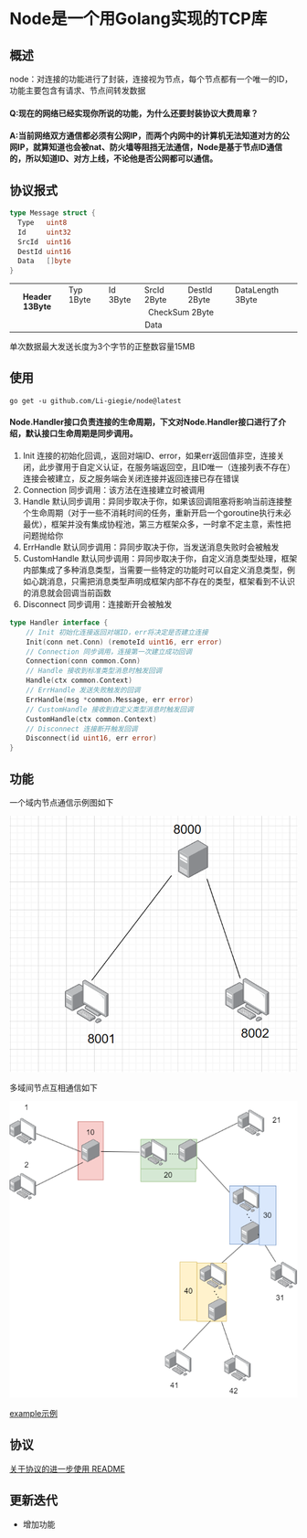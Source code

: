 # Node是一个用Golang实现的TCP库

## 概述
node：对连接的功能进行了封装，连接视为节点，每个节点都有一个唯一的ID，功能主要包含有请求、节点间转发数据
#### Q:现在的网络已经实现你所说的功能，为什么还要封装协议大费周章？
#### A:当前网络双方通信都必须有公网IP，而两个内网中的计算机无法知道对方的公网IP，就算知道也会被nat、防火墙等阻挡无法通信，Node是基于节点ID通信的，所以知道ID、对方上线，不论他是否公网都可以通信。

## 协议报式
```go
type Message struct {
  Type   uint8
  Id     uint32
  SrcId  uint16
  DestId uint16
  Data   []byte
}
```
<table >
  <tr>
    <th rowspan="2" >Header 13Byte</th>
    <td >Typ 1Byte</td>
    <td >Id 3Byte</td>
    <td >SrcId 2Byte</td>
    <td >DestId 2Byte</td>
    <td >DataLength 3Byte</td>
  </tr>
  <tr >
    <td align="center" colspan="5">CheckSum 2Byte</td>
  </tr>
  <tr >
    <td align="center" colspan="6">Data</td>
  </tr>
</table>

单次数据最大发送长度为3个字节的正整数容量15MB

## 使用
```
go get -u github.com/Li-giegie/node@latest
```
#### Node.Handler接口负责连接的生命周期，下文对Node.Handler接口进行了介绍，默认接口生命周期是同步调用。
1. Init 连接的初始化回调,，返回对端ID、error，如果err返回值非空，连接关闭，此步骤用于自定义认证，在服务端返回空，且ID唯一（连接列表不存在）连接会被建立，反之服务端会关闭连接并返回连接已存在错误
2. Connection 同步调用：该方法在连接建立时被调用
3. Handle 默认同步调用：异同步取决于你，如果该回调阻塞将影响当前连接整个生命周期（对于一些不消耗时间的任务，重新开启一个goroutine执行未必最优），框架并没有集成协程池，第三方框架众多，一时拿不定主意，索性把问题抛给你
4. ErrHandle 默认同步调用：异同步取决于你，当发送消息失败时会被触发
5. CustomHandle 默认同步调用：异同步取决于你，自定义消息类型处理，框架内部集成了多种消息类型，当需要一些特定的功能时可以自定义消息类型，例如心跳消息，只需把消息类型声明成框架内部不存在的类型，框架看到不认识的消息就会回调当前函数
6. Disconnect 同步调用：连接断开会被触发
```go
type Handler interface {
    // Init 初始化连接返回对端ID，err将决定是否建立连接
    Init(conn net.Conn) (remoteId uint16, err error)
    // Connection 同步调用，连接第一次建立成功回调
    Connection(conn common.Conn)
    // Handle 接收到标准类型消息时触发回调
    Handle(ctx common.Context)
    // ErrHandle 发送失败触发的回调
    ErrHandle(msg *common.Message, err error)
    // CustomHandle 接收到自定义类型消息时触发回调
    CustomHandle(ctx common.Context)
    // Disconnect 连接断开触发回调
    Disconnect(id uint16, err error)
}
```

## 功能
一个域内节点通信示例图如下

![单域](./.README_images/single.png)

多域间节点互相通信如下

![多域](./.README_images/multiple.png)

[example示例](example)

## 协议
[关于协议的进一步使用 README](protocol/README.md)
## 更新迭代
* 增加功能
